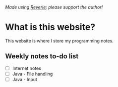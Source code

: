*Made using [Reverie](https://github.com/amitmerchant1990/reverie); please support the author!*

# What is this website?

This website is where I store my programming notes.

## Weekly notes to-do list

- [ ] Internet notes
- [ ] Java - File handling
- [ ] Java - Input
